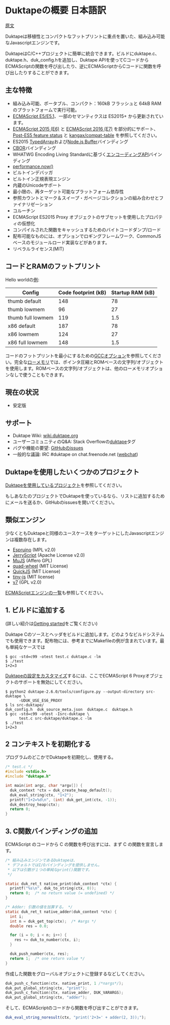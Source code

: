 # Duktapeの概要 日本語訳

[原文](https://duktape.org/index.html)

Duktapeは移植性とコンパクトなフットプリントに重点を置いた、組み込み可能なJavascriptエンジンです。

DuktapeはC/C++プロジェクトに簡単に統合できます。ビルドにduktape.c、duktape.h、duk_config.hを追加し、Duktape APIを使ってCコードからECMAScriptの関数を呼び出したり、逆にECMAScriptからCコードに関数を呼び出したりすることができます。


## 主な特徴

- 組み込み可能、ポータブル、コンパクト：160kB フラッシュと 64kB RAM のプラットフォームで実行可能。
- [ECMAScript E5/E5.1](http://www.ecma-international.org/ecma-262/5.1/)、一部のセマンティクスは ES2015+ から更新されています。
- [ECMAScript 2015 (E6)](http://www.ecma-international.org/ecma-262/6.0/index.html) と [ECMAScript 2016 (E7)](http://www.ecma-international.org/ecma-262/7.0/index.html) を部分的にサポート、[Post-ES5 feature status](http://wiki.duktape.org/PostEs5Features.html) と [kangax/compat-table](https://kangax.github.io/compat-table) を参照してください。
- ES2015 [TypedArray](https://www.khronos.org/registry/typedarray/specs/latest/)および[Node.js Buffer](https://nodejs.org/docs/v6.9.1/api/buffer.html)バインディング
- [CBOR](http://cbor.io/)バインディング
- WHATWG Encoding Living Standardに基づく[エンコーディングAPI](https://encoding.spec.whatwg.org/#api)バインディング
- [performance.now()](https://www.w3.org/TR/hr-time/#dom-performance-now)
- ビルトインデバッガ
- ビルトイン正規表現エンジン
- 内蔵のUnicodeサポート
- 最小限の、再ターゲット可能なプラットフォーム依存性
- 参照カウントとマーク＆スイープ・ガベージコレクションの組み合わせとファイナリゼーション
- コルーチン
- ECMAScript ES2015 Proxy オブジェクトのサブセットを使用したプロパティの仮想化
- コンパイルされた関数をキャッシュするためのバイトコードダンプ/ロード
- 配布可能なものには、オプションでロギングフレームワーク、CommonJSベースのモジュールロード実装などがあります。
- リベラルライセンス(MIT)


## コードとRAMのフットプリント

Hello worldの[例](https://github.com/svaarala/duktape/blob/master/util/index_page_sizes.sh):

| Config | Code footprint (kB) | Startup RAM (kB) |
| ---- | ---- | ---- |
| thumb default | 148 | 78 |
| thumb lowmem | 96 | 27 |
| thumb full lowmem | 119 | 1.5 |
| x86 default | 187 | 78 |
| x86 lowmem | 124 | 27 |
| x86 full lowmem | 148 | 1.5 |

コードのフットプリントを最小にするための[GCCオプション](https://github.com/svaarala/duktape/blob/master/doc/low-memory.rst#optimizing-code-footprint)を参照してください。完全な[ローメモリ](https://github.com/svaarala/duktape/blob/master/doc/low-memory.rst)では、ポインタ圧縮とROMベースの文字列/オブジェクトを使用します。ROMベースの文字列/オブジェクトは、他のローメモリオプションなしで使うこともできます。


## 現在の状況

- 安定版


## サポート

- Duktape Wiki: [wiki.duktape.org](http://wiki.duktape.org/)
- ユーザーコミュニティのQ&A: Stack Overflowの[duktape](http://stackoverflow.com/questions/tagged/duktape)タグ
- バグや機能の要望: [GitHubのissues](https://github.com/svaarala/duktape/issues)
- 一般的な議論: IRC #duktape on chat.freenode.net ([webchat](https://webchat.freenode.net/))


## Duktapeを使用したいくつかのプロジェクト

[Duktapeを使用しているプロジェクト](http://wiki.duktape.org/ProjectsUsingDuktape.html)を参照してください。

もしあなたのプロジェクトでDuktapeを使っているなら、リストに追加するためにメールを送るか、GitHubのissuesを開いてください。


## 類似エンジン

少なくともDuktapeと同様のユースケースをターゲットにしたJavascriptエンジンは複数存在します。

- [Espruino](https://github.com/espruino/Espruino) (MPL v2.0)
- [JerryScript](http://jerryscript.net/) (Apache License v2.0)
- [MuJS](http://mujs.com/) (Affero GPL)
- [quad-wheel](https://code.google.com/p/quad-wheel/) (MIT License)
- [QuickJS](https://bellard.org/quickjs/) (MIT License)
- [tiny-js](https://github.com/gfwilliams/tiny-js) (MIT license)
- [v7](https://github.com/cesanta/v7) (GPL v2.0)

[ECMAScriptエンジンの一覧](https://en.wikipedia.org/wiki/List_of_ECMAScript_engines)も参照してください。


## 1. ビルドに追加する

(詳しい紹介は[Getting started](https://duktape.org/guide.html#gettingstarted)をご覧ください)

Duktape Cのソースとヘッダをビルドに追加します。どのようなビルドシステムでも使用できます。配布物には、参考までにMakefileの例が含まれています。最も単純なケースでは

```
$ gcc -std=c99 -otest test.c duktape.c -lm
$ ./test
1+2=3
```


[Duktapeの設定をカスタマイズ](http://wiki.duktape.org/Configuring.html)するには、ここでECMAScript 6 Proxyオブジェクトのサポートを無効にしてください。

```
$ python2 duktape-2.6.0/tools/configure.py --output-directory src-duktape \
      -UDUK_USE_ES6_PROXY
$ ls src-duktape/
duk_config.h  duk_source_meta.json  duktape.c  duktape.h
$ gcc -std=c99 -otest -Isrc-duktape \
      test.c src-duktape/duktape.c -lm
$ ./test
1+2=3
```


## 2 コンテキストを初期化する

プログラムのどこかでDuktapeを初期化し、使用する。

```c
/* test.c */
#include <stdio.h>
#include "duktape.h"

int main(int argc, char *argv[]) {
  duk_context *ctx = duk_create_heap_default();
  duk_eval_string(ctx, "1+2");
  printf("1+2=%d\n", (int) duk_get_int(ctx, -1));
  duk_destroy_heap(ctx);
  return 0;
}
```


## 3. C関数バインディングの追加

ECMAScript のコードから C の関数を呼び出すには、まず C の関数を宣言します。

```c
/* 組み込みエンジンであるDuktapeは、
 * デフォルトではI/Oバインディングを提供しません。
 * 以下は引数が１つの単純なprint()関数です。
 */

static duk_ret_t native_print(duk_context *ctx) {
  printf("%s\n", duk_to_string(ctx, 0));
  return 0;  /* no return value (= undefined) */
}

/* Adder: 引数の値を加算する。 */
static duk_ret_t native_adder(duk_context *ctx) {
  int i;
  int n = duk_get_top(ctx);  /* #args */
  double res = 0.0;

  for (i = 0; i < n; i++) {
    res += duk_to_number(ctx, i);
  }

  duk_push_number(ctx, res);
  return 1;  /* one return value */
}
```


作成した関数をグローバルオブジェクトに登録するなどしてください。

```c
duk_push_c_function(ctx, native_print, 1 /*nargs*/);
duk_put_global_string(ctx, "print");
duk_push_c_function(ctx, native_adder, DUK_VARARGS);
duk_put_global_string(ctx, "adder");
```


そして、ECMAScriptのコードから関数を呼び出すことができます。

```javascript
duk_eval_string_noresult(ctx, "print('2+3=' + adder(2, 3));");
```


